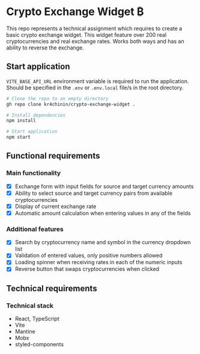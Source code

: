 # Crypto Exchange Widget ₿

This repo represents a technical assignment which requires to create a basic crypto exchange widget. This widget feature over 200 real cryptocurrencies and real exchange rates. Works both ways and has an ability to reverse the exchange.

## Start application

`VITE_BASE_API_URL` environment variable is required to run the application. Should be specified in the `.env` or `.env.local` file/s in the root directory.

```bash
# Clone the repo to an empty directory
gh repo clone kr4chinin/crypto-exchange-widget .

# Install dependencies
npm install

# Start application
npm start
```

## Functional requirements

### Main functionality

- [x] Exchange form with input fields for source and target currency amounts
- [x] Ability to select source and target currency pairs from available cryptocurrencies
- [x] Display of current exchange rate
- [x] Automatic amount calculation when entering values in any of the fields

### Additional features

- [x] Search by cryptocurrency name and symbol in the currency dropdown list
- [x] Validation of entered values, only positive numbers allowed
- [x] Loading spinner when receiving rates in each of the numeric inputs
- [x] Reverse button that swaps cryptocurrencies when clicked

## Technical requirements

### Technical stack

- React, TypeScript
- Vite
- Mantine
- Mobx
- styled-components
